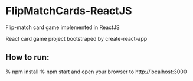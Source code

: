 # FlipMatchCards-ReactJS
Flip-match card game implemented in ReactJS

React card game project bootstraped by create-react-app

## How to run:
  % npm install
  % npm start
  and open your browser to http://localhost:3000

